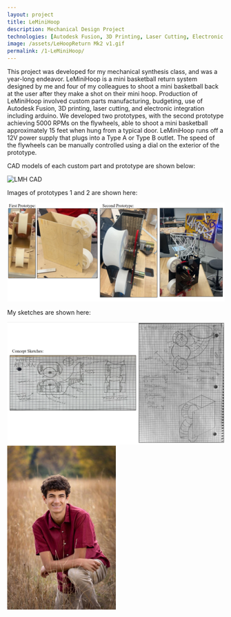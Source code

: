 ```yaml
---
layout: project
title: LeMiniHoop
description: Mechanical Design Project
technologies: [Autodesk Fusion, 3D Printing, Laser Cutting, Electronic Integration]
image: /assets/LeHoopReturn Mk2 v1.gif
permalink: /1-LeMiniHoop/
---
```


This project was developed for my mechanical synthesis class, and was a year-long endeavor. LeMiniHoop is a mini basketball return system designed by me and four of my colleagues to shoot a mini basketball back at the user after they make a shot on their mini hoop. Production of LeMiniHoop involved custom parts manufacturing, budgeting, use of Autodesk Fusion, 3D printing, laser cutting, and electronic integration including arduino. We developed two prototypes, with the second prototype achieving 5000 RPMs on the flywheels, able to shoot a mini basketball approximately 15 feet when hung from a typical door. LeMiniHoop runs off a 12V power supply that plugs into a Type A or Type B outlet.  The speed of the flywheels can be manually controlled using a dial on the exterior of the prototype.

CAD models of each custom part and prototype are shown below:

<img src="spring-2025-portfolio-Callum-Coots/assets/images/LMH-asset-1.png" alt="LMH CAD">

Images of prototypes 1 and 2 are shown here:

<img src="assets/images/LMH-asset-2.png" alt="LMH images">

My sketches are shown here:

<img src="assets/images/LMH-asset-3.png" alt="LMH sketches">

<img src="assets/images/headshot.jpg" width="50%" height="auto">

